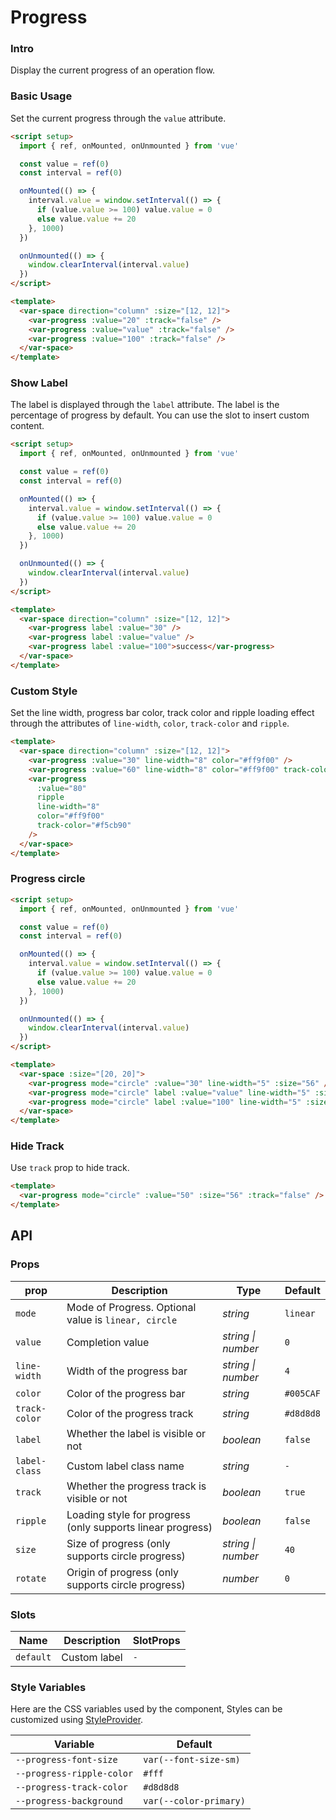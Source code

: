 # Progress

### Intro

Display the current progress of an operation flow.

### Basic Usage

Set the current progress through the `value` attribute.

```html
<script setup>
  import { ref, onMounted, onUnmounted } from 'vue'

  const value = ref(0)
  const interval = ref(0)

  onMounted(() => {
    interval.value = window.setInterval(() => {
      if (value.value >= 100) value.value = 0
      else value.value += 20
    }, 1000)
  })

  onUnmounted(() => {
    window.clearInterval(interval.value)
  })
</script>

<template>
  <var-space direction="column" :size="[12, 12]">
    <var-progress :value="20" :track="false" />
    <var-progress :value="value" :track="false" />
    <var-progress :value="100" :track="false" />
  </var-space>
</template>
```

### Show Label

The label is displayed through the `label` attribute. The label is the percentage of progress by default. You can use the slot to insert custom content.

```html
<script setup>
  import { ref, onMounted, onUnmounted } from 'vue'

  const value = ref(0)
  const interval = ref(0)

  onMounted(() => {
    interval.value = window.setInterval(() => {
      if (value.value >= 100) value.value = 0
      else value.value += 20
    }, 1000)
  })

  onUnmounted(() => {
    window.clearInterval(interval.value)
  })
</script>

<template>
  <var-space direction="column" :size="[12, 12]">
    <var-progress label :value="30" />
    <var-progress label :value="value" />
    <var-progress label :value="100">success</var-progress>
  </var-space>
</template>
```

### Custom Style

Set the line width, progress bar color, track color and ripple loading effect through the attributes of `line-width`, `color`, `track-color` and `ripple`.

```html
<template>
  <var-space direction="column" :size="[12, 12]">
    <var-progress :value="30" line-width="8" color="#ff9f00" />
    <var-progress :value="60" line-width="8" color="#ff9f00" track-color="#f5cb90" />
    <var-progress 
      :value="80"
      ripple 
      line-width="8"
      color="#ff9f00" 
      track-color="#f5cb90" 
    />
  </var-space>
</template>
```

### Progress circle

```html
<script setup>
  import { ref, onMounted, onUnmounted } from 'vue'

  const value = ref(0)
  const interval = ref(0)

  onMounted(() => {
    interval.value = window.setInterval(() => {
      if (value.value >= 100) value.value = 0
      else value.value += 20
    }, 1000)
  })

  onUnmounted(() => {
    window.clearInterval(interval.value)
  })
</script>

<template>
  <var-space :size="[20, 20]">
    <var-progress mode="circle" :value="30" line-width="5" :size="56" />
    <var-progress mode="circle" label :value="value" line-width="5" :size="56" />
    <var-progress mode="circle" label :value="100" line-width="5" :size="56" />
  </var-space>
</template>
```

### Hide Track

Use `track` prop to hide track.

```html
<template>
  <var-progress mode="circle" :value="50" :size="56" :track="false" />
</template>
```
## API

### Props

| prop          | Description                                                | Type     | Default   |
|---------------|------------------------------------------------------------|----------|-----------|
| `mode`        | Mode of Progress. Optional value is `linear, circle`       | _string_ | `linear`  |
| `value`       | Completion value                                           | _string \| number_   |  `0`  |
| `line-width`  | Width of the progress bar                                  | _string \| number_   | `4` |
| `color`       | Color of the progress bar                                  | _string_ | `#005CAF` |
| `track-color` | Color of the progress track                                | _string_ | `#d8d8d8` |
| `label`       | Whether the label is visible or not                        | _boolean_ | `false`   |
| `label-class` | Custom label class name                                    | _string_ | `-`       |
| `track`       | Whether the progress track is visible or not               | _boolean_ | `true`    |
| `ripple`      | Loading style for progress (only supports linear progress) | _boolean_ | `false`   |
| `size`        | Size of progress (only supports circle progress)           | _string \| number_   | `40` |
| `rotate`      | Origin of progress (only supports circle progress)         | _number_ | `0`       |

### Slots

| Name | Description | SlotProps |
| ----- | -------------- | -------- |
| `default` | Custom label | `-` |

### Style Variables
Here are the CSS variables used by the component, Styles can be customized using [StyleProvider](#/en-US/style-provider).

| Variable | Default |
| --- | --- |
| `--progress-font-size` | `var(--font-size-sm)` |
| `--progress-ripple-color` | `#fff` |
| `--progress-track-color` | `#d8d8d8` |
| `--progress-background` | `var(--color-primary)` |